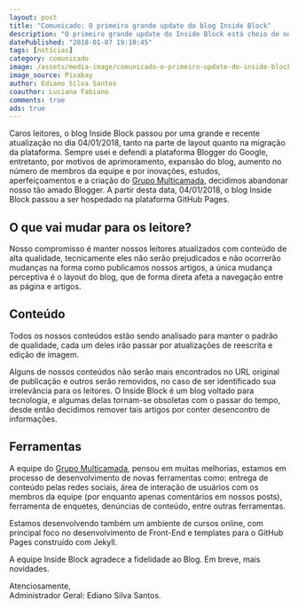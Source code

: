 ```yaml
---
layout: post
title: "Comunicado: O primeiro grande update do blog Inside Block"
description: "O primeiro grande update do Inside Block está cheio de novidades, como um novo layout e uma nova plataforma de desenvolvimento. Aderimos também um novo conceito de trabalho e uma nova estratégia de publicação de conteúdos."
datePublished: "2018-01-07 19:10:45"
tags: [notícias]
category: comunicado
image: /assets/media-image/comunicado-o-primeiro-update-do-inside-block.jpg
image_source: Pixabay
author: Ediano Silva Santos
coauthor: Luciana Fabiano
comments: true
ads: true
---
```


Caros leitores, o blog Inside Block passou por uma grande e recente atualização no dia 04/01/2018, tanto na parte de layout quanto na migração da plataforma. Sempre usei e defendi a plataforma Blogger do Google, entretanto, por motivos de aprimoramento, expansão do blog, aumento no número de membros da equipe e por inovações, estudos, aperfeiçoamentos e a criação do <a href="http://multicamada.com" target="_blank">Grupo Multicamada</a>, decidimos abandonar nosso tão amado Blogger. A partir desta data, 04/01/2018, o blog Inside Block passou a ser hospedado na plataforma GitHub Pages.

## O que vai mudar para os leitore?
Nosso compromisso é manter nossos leitores atualizados com conteúdo de alta qualidade, tecnicamente eles não serão prejudicados e não ocorrerão mudanças na forma como publicamos nossos artigos, a única mudança perceptiva é o layout do blog, que de forma direta afeta a navegação entre as página e artigos.

## Conteúdo
Todos os nossos conteúdos estão sendo analisado para manter o padrão de qualidade, cada um deles irão passar por atualizações de reescrita e edição de imagem.

Alguns de nossos conteúdos não serão mais encontrados no URL original de publicação e outros serão removidos, no caso de ser identificado sua irrelevância para os leitores. O Inside Block é um blog voltado para tecnologia, e algumas delas tornam-se obsoletas com o passar do tempo, desde então decidimos remover tais artigos por conter desencontro de informações.

## Ferramentas
A equipe do <a href="http://multicamada.com" target="_blank">Grupo Multicamada</a>, pensou em muitas melhorias, estamos em processo de desenvolvimento de novas ferramentas como: entrega de conteúdo pelas redes sociais, área de interação de usuários com os membros da equipe (por enquanto apenas comentários em nossos posts), ferramenta de enquetes, denúncias de conteúdo, entre outras ferramentas.

Estamos desenvolvendo também um ambiente de cursos online, com principal foco no desenvolvimento de Front-End e templates para o GitHub Pages construído com Jekyll.

A equipe Inside Block agradece a fidelidade ao Blog.
Em breve, mais novidades.

Atenciosamente,<br/>
Administrador Geral: Ediano Silva Santos.
